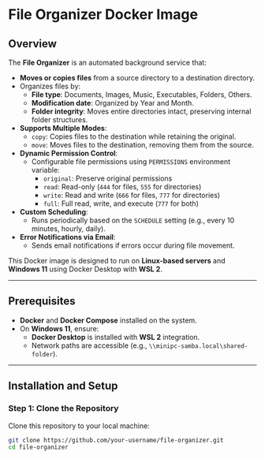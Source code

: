# File Organizer Docker Image

## Overview
The **File Organizer** is an automated background service that:
- **Moves or copies files** from a source directory to a destination directory.
- Organizes files by:
  - **File type**: Documents, Images, Music, Executables, Folders, Others.
  - **Modification date**: Organized by Year and Month.
  - **Folder integrity**: Moves entire directories intact, preserving internal folder structures.
- **Supports Multiple Modes**:
  - `copy`: Copies files to the destination while retaining the original.
  - `move`: Moves files to the destination, removing them from the source.
- **Dynamic Permission Control**:
  - Configurable file permissions using `PERMISSIONS` environment variable:
    - `original`: Preserve original permissions
    - `read`: Read-only (`444` for files, `555` for directories)
    - `write`: Read and write (`666` for files, `777` for directories)
    - `full`: Full read, write, and execute (`777` for both)
- **Custom Scheduling**:
  - Runs periodically based on the `SCHEDULE` setting (e.g., every 10 minutes, hourly, daily).
- **Error Notifications via Email**:
  - Sends email notifications if errors occur during file movement.

This Docker image is designed to run on **Linux-based servers** and **Windows 11** using Docker Desktop with **WSL 2**.

---

## Prerequisites
- **Docker** and **Docker Compose** installed on the system.
- On **Windows 11**, ensure:
  - **Docker Desktop** is installed with **WSL 2** integration.
  - Network paths are accessible (e.g., `\\minipc-samba.local\shared-folder`).

---

## Installation and Setup

### Step 1: Clone the Repository
Clone this repository to your local machine:
```sh
git clone https://github.com/your-username/file-organizer.git
cd file-organizer
```
